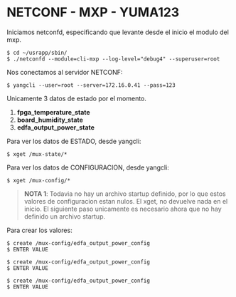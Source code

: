 # NETCONF -  MXP - YUMA123

Iniciamos netconfd, especificando que levante desde el inicio el modulo del mxp.

    $ cd ~/usrapp/sbin/
    $ ./netconfd --module=cli-mxp --log-level="debug4" --superuser=root
    
Nos conectamos al servidor NETCONF: 

    $ yangcli --user=root --server=172.16.0.41 --pass=123

Unicamente 3 datos de estado por el momento. 

1. **fpga_temperature_state**
2. **board_humidity_state**
3. **edfa_output_power_state**

Para ver los datos de ESTADO, desde yangcli:

    $ xget /mux-state/*
    
Para ver los datos de CONFIGURACION, desde yangcli:

    $ xget /mux-config/*

> **NOTA 1**: Todavia no hay un archivo startup definido, por lo que estos valores de configuracion estan nulos. El xget, no devuelve nada en el inicio. El siguiente paso unicamente es necesario ahora que no hay definido un archivo startup.

Para crear los valores: 

    $ create /mux-config/edfa_output_power_config
    $ ENTER VALUE
    
    $ create /mux-config/edfa_output_power_config
    $ ENTER VALUE
    
    $ create /mux-config/edfa_output_power_config
    $ ENTER VALUE
